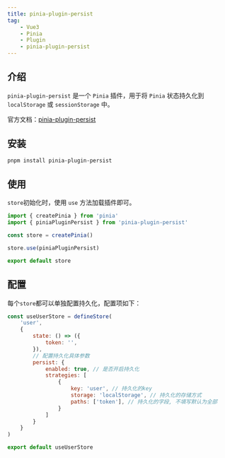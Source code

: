 ```yaml
---
title: pinia-plugin-persist
tag: 
    - Vue3
    - Pinia
    - Plugin
    - pinia-plugin-persist
---
```


## 介绍

`pinia-plugin-persist` 是一个 `Pinia` 插件，用于将 `Pinia` 状态持久化到 `localStorage` 或 `sessionStorage` 中。

官方文档：[pinia-plugin-persist](https://seb-l.github.io/pinia-plugin-persist/)

## 安装

```bash
pnpm install pinia-plugin-persist
```

## 使用

`store`初始化时，使用 `use` 方法加载插件即可。

```js
import { createPinia } from 'pinia'
import { piniaPluginPersist } from 'pinia-plugin-persist'

const store = createPinia()

store.use(piniaPluginPersist)

export default store
```

## 配置

每个`store`都可以单独配置持久化，配置项如下：

```js
const useUserStore = defineStore(
    'user',
    {
        state: () => ({
            token: '',
        }),
        // 配置持久化具体参数
        persist: {
            enabled: true, // 是否开启持久化
            strategies: [
                {
                    key: 'user', // 持久化的key
                    storage: 'localStorage', // 持久化的存储方式
                    paths: ['token'], // 持久化的字段, 不填写默认为全部
                }
            ]
        }
    }
)

export default useUserStore
```